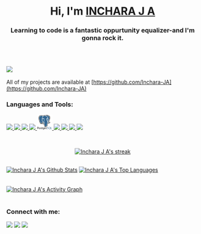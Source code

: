 <h1 align="center">Hi, I'm <a href="https://inchara-ja.github.io/">INCHARA J A</a></h1>
<h3 align="center">Learning to code is a fantastic oppurtunity equalizer-and I'm gonna rock it.</h3></br>

<a href="https://github.com/Meghna-DAS/github-profile-views-counter"></br>
    <img src="https://komarev.com/ghpvc/?username=Inchara-JA">
</a></br>

All of my projects are available at [https://github.com/Inchara-JA](https://github.com/Inchara-JA)</br>

<h3 align="left">Languages and Tools:</h3>
<p align="left">  
    <a href="https://developer.mozilla.org/en-US/docs/Web/JavaScript" target="_blank"> <img src="https://img.icons8.com/color/48/000000/javascript.png"/> </a> 
    <a href="https://www.w3.org/html/" target="_blank"> <img src="https://img.icons8.com/color/48/000000/html-5.png"/> </a> 
    <a href="https://www.w3schools.com/css/" target="_blank"> <img src="https://img.icons8.com/color/48/000000/css3.png"/> </a>
    <a href="https://www.djangoproject.com/" target="_blank"> <img src="https://img.icons8.com/color/48/000000/django.png"/> </a>
    <a href="https://www.postgresql.org" target="_blank"> <img src="https://raw.githubusercontent.com/devicons/devicon/master/icons/postgresql/postgresql-original-wordmark.svg" width="40" height="40"/> </a>
    <a href="https://www.python.org" target="_blank"> <img src="https://img.icons8.com/color/48/000000/python.png"/> </a>
    <a href="https://www.figma.com/" target="_blank"> <img src="https://img.icons8.com/color/48/000000/figma--v2.png"/> </a> 
    <a href="https://www.adobe.com/in/products/illustrator.html" target="_blank"> <img src="https://img.icons8.com/color/48/000000/adobe-photoshop--v1.png"/> </a>
    <a href="" target="_blank"> <img src="https://img.icons8.com/color/48/000000/adobe-illustrator--v2.png"/> </a>
</p>
<!-- [![React Badge](https://img.shields.io/badge/-React-61DBFB?style=for-the-badge&labelColor=black&logo=react&logoColor=61DBFB)](#)  [![Javascript Badge](https://img.shields.io/badge/-Javascript-F0DB4F?style=for-the-badge&labelColor=black&logo=javascript&logoColor=F0DB4F)](#) [![Typescript Badge](https://img.shields.io/badge/-Typescript-007acc?style=for-the-badge&labelColor=black&logo=typescript&logoColor=007acc)](#) [![Nodejs Badge](https://img.shields.io/badge/-Nodejs-3C873A?style=for-the-badge&labelColor=black&logo=node.js&logoColor=3C873A)](#) [![GraphQL Badge](https://img.shields.io/badge/-GraphQl-e535ab?style=for-the-badge&labelColor=black&logo=node.js&logoColor=e535ab)](#)-->
<br/>
<p align="center">
    <a href="https://github.com/Inchara-JA/github-readme-streak-stats">
        <img title="🔥 Get streak stats for your profile at git.io/streak-stats" alt="Inchara J A's streak" src="https://github-readme-streak-stats.herokuapp.com/?user=Inchara-JA&theme=black-ice&hide_border=true&stroke=0000&background=060A0CD0"/>
    </a>
</p>

  <br/>
    <a href="https://github.com/Inchara-JA/github-readme-stats"><img alt="Inchara J A's Github Stats" src="https://github-readme-stats.vercel.app/api?username=Inchara-JA&show_icons=true&count_private=true&theme=react&hide_border=true&bg_color=0D1117" /></a>
  <a href="https://github.com/Inchara-JA/github-readme-stats"><img alt="Inchara J A's Top Languages" src="https://github-readme-stats.vercel.app/api/top-langs/?username=Inchara-JA&langs_count=8&count_private=true&layout=compact&theme=react&hide_border=true&bg_color=0D1117" /></a>
  <br/>
  
<br/>
<br/>
<a href="https://github.com/Inchara-JA/github-readme-activity-graph"><img alt="Inchara J A's Activity Graph" src="https://activity-graph.herokuapp.com/graph?username=Inchara-JA&bg_color=0D1117&color=5BCDEC&line=5BCDEC&point=FFFFFF&hide_border=true" /></a>
<br/>
<br/>
<h3 align="left">Connect with me:</h3>
<p align="left">
<!-- <a href = "https://www.linkedin.com/in/inchara-j-a-887420198/"><img src="https://img.icons8.com/fluency/48/000000/linkedin-2.png" height="40" width="40" margin-right="30"/></a>     
<a href = "https://www.instagram.com/inchara_28/"><img src="https://raw.githubusercontent.com/rahuldkjain/github-profile-readme-generator/master/src/images/icons/Social/instagram.svg" height="35" width="35"/></a>
<a href = "https://www.hackerrank.com/aarushiii73"><img src="https://raw.githubusercontent.com/rahuldkjain/github-profile-readme-generator/master/src/images/icons/Social/hackerrank.svg" height="35" width="40"/></a> -->
    
<a href="https://www.linkedin.com/in/inchara-j-a-887420198/"><img src="https://img.shields.io/badge/linkedin-%230077B5.svg?&style=for-the-badge&logo=linkedin&logoColor=white" height=25></a> <a href="https://www.instagram.com/inchara_28/"><img src="https://img.shields.io/badge/instagram-%23E4405F.svg?&style=for-the-badge&logo=instagram&logoColor=white" height=25></a> <a href="https://www.hackerrank.com/aarushiii73"><img src="https://img.shields.io/badge/hackerrank-%FFF.svg?&style=for-the-badge&logo=hackerrank&logoColor=white" height=25></a>    

</p>
